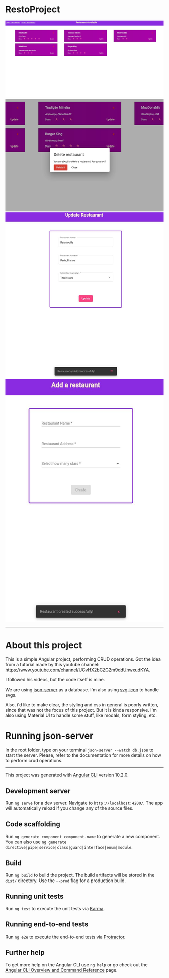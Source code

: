 # RestoProject

<img src="./images/1.jpg"></img>
<img src="./images/2.jpg"></img>
<img src="./images/3.jpg"></img>
<img src="./images/4.jpg"></img>

--------------------------------------------


# About this project

This is a simple Angular project, performing CRUD operations. Got the idea from a tutorial made by this youtube channel: https://www.youtube.com/channel/UCvHX2bCZG2m9ddUhwxudKYA.

I followed his videos, but the code itself is mine. 

We are using <a href="https://github.com/typicode/json-server">json-server</a> as a database.
I'm also using <a href="https://github.com/ngneat/svg-icon">svg-icon</a> to handle svgs.


Also, i'd like to make clear, the styling and css in general is poorly written, since that was not the focus of this project.
But it is kinda responsive. I'm also using Material UI to handle some stuff, like modals, form styling, etc.


# Running json-server

In the root folder, type on your terminal ```` json-server --watch db.json ```` to start the server. Please, refer to the documentation for more details
on how to perform crud operations.


---------------------------------------------------------------

This project was generated with [Angular CLI](https://github.com/angular/angular-cli) version 10.2.0.

## Development server

Run `ng serve` for a dev server. Navigate to `http://localhost:4200/`. The app will automatically reload if you change any of the source files.

## Code scaffolding

Run `ng generate component component-name` to generate a new component. You can also use `ng generate directive|pipe|service|class|guard|interface|enum|module`.

## Build

Run `ng build` to build the project. The build artifacts will be stored in the `dist/` directory. Use the `--prod` flag for a production build.

## Running unit tests

Run `ng test` to execute the unit tests via [Karma](https://karma-runner.github.io).

## Running end-to-end tests

Run `ng e2e` to execute the end-to-end tests via [Protractor](http://www.protractortest.org/).

## Further help

To get more help on the Angular CLI use `ng help` or go check out the [Angular CLI Overview and Command Reference](https://angular.io/cli) page.
